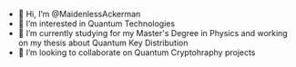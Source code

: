 - 👋 Hi, I’m @MaidenlessAckerman
- 👀 I’m interested in Quantum Technologies
- 🌱 I’m currently studying for my Master's Degree in Physics and working on my thesis about Quantum Key Distribution
- 💞️ I’m looking to collaborate on Quantum Cryptohraphy projects

<!---
MaidenlessAckerman/MaidenlessAckerman is a ✨ special ✨ repository because its `README.md` (this file) appears on your GitHub profile.
You can click the Preview link to take a look at your changes.
--->
